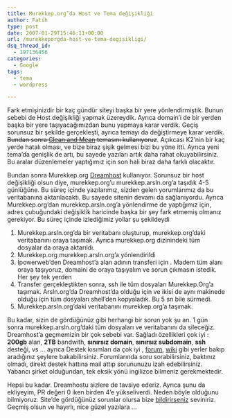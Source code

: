 ```yaml
---
title: Murekkep.org’da Host ve Tema değişikliği
author: Fatih
type: post
date: 2007-01-29T15:46:11+00:00
url: /murekkeporgda-host-ve-tema-degisikligi/
dsq_thread_id:
  - 197136456
categories:
  - Google
tags:
  - tema
  - wordpress

---
```

Fark etmişinizdir bir kaç gündür siteyi başka bir yere yönlendirmiştik. Bunun sebebi de Host değişikliği yapmak üzereydik. Ayrıca domain&#8217;i de bir yerden başka bir yere taşıyacağımızdan bunu yapmaya karar verdik. Geçiş sorunsuz bir şekilde gerçekleşti, ayrıca temayı da değiştirmeye karar verdik. <strike>Bundan sonra <a href="https://cavemonkey50.com/code/clean-and-mean/" title="Clean and Mean" target="_blank" class="broken_link">Clean and Mean</a> temasını kullanıyoruz</strike>. Açıkcası K2&#8217;nin bir kaç yerde hatalı olması, ve bize biraz şişik gelmesi bizi bu yöne itti. Ayrıca yeni tema&#8217;da genişlik de artı, bu sayede yazıları artık daha rahat okuyabilirsiniz. Bu aralar düzenlemeler yaptığımız için son hali biraz daha farklı olacaktır.

Bundan sonra Murekkep.org <a href="https://www.dreamhost.com/" target="_blank">Dreamhost</a> kullanıyor. Sorunsuz bir host değişikliği olsun diye, murekkep.org&#8217;u murekkep.arsln.org&#8217;a taşıdık 4-5 günlüğüne. Bu süreç içinde yazılarımız, sizden gelen yorumlarımız da bu veritabanına aktarılacaktı. Bu sayede sitenin devamı da sağlanıyordu. Ayrıca Murekkep.org&#8217;dan murekkep.arsln.org&#8217;a yönlendirme de yaptığımız için, adres çubuğundaki değişiklik haricinde başka bir şey fark etmemiş olmanız gerekiyor. Bu süreç içinde izlediğimiz yollar şu şekildeydi

  1. Murekkep.arsln.org&#8217;da bir veritabanı oluşturup, murekkep.org&#8217;daki veritabanını oraya taşımak. Ayrıca murekkep.org dizinindeki tüm dosyalar da oraya aktarıldı.
  2. Murekkep.org murekkep.arsln.org&#8217;a yönlendirildi
  3. İpowerweb&#8217;den Dreamhost&#8217;a alan adının transferi için . Madem tüm alanı oraya taşıyoruz, domaini de oraya taşıyalım ve sorun çıkmasın istedik. Her şey tek yerden
  4. Transfer gerçekleştikten sonra, ssh ile tüm dosyaları Murekkep.Org&#8217;a taşımak. Arsln.org&#8217;da Dreamhost&#8217;da olduğu için ve ikisi de aynı makinede olduğu için tüm dosyaları shell&#8217;den kopyaladık. Bu 5 sn bile sürmedi.
  5. Murekkep.arsln.org&#8217;daki veritabanını murekkep.org&#8217;a taşımak.

Bu kadar, sizin de gördüğünüz gibi herhangi bir sorun yok şu an. 1 gün sonra murekkep.arsln.org&#8217;daki tüm dosyaları ve veritabanını da sileceğiz. Dreamhost&#8217;a geçmemizin bir çok sebebi var. Sağladı özellikleri çok iyi : **200gb** alan, **2TB** bandwith, **sınırsız domain**, **sınırsız subdomain**, **ssh** desteği, vs &#8230; ayrıca Destek kısımları da çok iyi , <a href="https://discussion.dreamhost.com/" target="_blank" class="broken_link">forum</a>, <a href="https://wiki.dreamhost.com" target="_blank" class="broken_link">wiki</a> gibi yerler bakıp aradığınız şeylere bakabilirsiniz. Forumlarında soru sorabilirsiniz, baktınız olmadı, direkt destek hattına mail attıp sorununuzu izah edebilirsiniz. Yabancı şirket olduğundan, tek eksik yönü ingilizce bilmeniz gerekmektedir.

Hepsi bu kadar. Dreamhostu sizlere de tavsiye ederiz. Ayrıca şunu da ekliyeyim, PR değeri 0 iken birden 4&#8217;e yükseliverdi. Neden böyle olduğunu bilmiyoruz. Site&#8217;de gördüğünüz sorunlar olursa bize <a href="https://www.murekkep.org/iletisim/" target="_blank">bildirirseniz</a> seviniriz. Geçmiş olsun ve hayırlı, nice güzel yazılara &#8230;